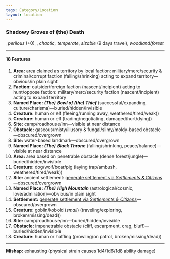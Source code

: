 ```yaml
---
tags: Category/Location
layout: location
---
```

### Shadowy Groves of (the) Death

__perilous_ (+0)_, _chaotic_, _temperate_, _sizable_ (9 days travel), _woodland/forest_  
  

---

#### 18 Features

1. **Area:** area claimed as territory by local faction: military/merc/security & criminal/corrupt faction (falling/shrinking) acting to expand territory—obvious/in plain sight  
2. **Faction:** outsider/foreign faction (nascent/incipient) acting to hunt/oppose faction: military/merc/security faction (nascent/incipient) acting to expand territory  
3. **Named Place:** **_(The) Bowl of (the) Thief_** (successful/expanding, culture/charisma)—buried/hidden/invisible  
4. **Creature:** human or elf (fleeing/running away, weathered/tired/weak))  
5. **Creature:** human or elf (trading/negotiating, damaged/hurt/dying))  
6. **Site:** camp/roadhouse/inn—visible at near distance  
7. **Obstacle:** gaseous/misty/illusory & fungal/slimy/moldy-based obstacle—obscured/overgrown  
8. **Site:** water-based landmark—obscured/overgrown  
9. **Named Place:** **_(The) Black Throne_** (falling/shrinking, peace/balance)—visible at near distance  
10. **Area:** area based on penetrable obstacle (dense forest/jungle)—buried/hidden/invisible  
11. **Creature:** dog/wolf/boar/pig (laying trap/ambush, weathered/tired/weak))  
12. **Site:** ancient settlement: [generate settlement via _Settlements & Citizens_](https://perchance.org/freebooters-on-the-frontier-2e-settlements-and-citizens-generator)—obscured/overgrown  
13. **Named Place:** **_(The) High Mountain_** (astrological/cosmic, love/admiration)—obvious/in plain sight  
14. **Settlement:** [generate settlement via _Settlements & Citizens_](https://perchance.org/freebooters-on-the-frontier-2e-settlements-and-citizens-generator)—obscured/overgrown  
15. **Creature:** goblin/kobold (_small_) (traveling/exploring, broken/missing/dead))  
16. **Site:** camp/roadhouse/inn—buried/hidden/invisible  
17. **Obstacle:** impenetrable obstacle (cliff, escarpment, crag, bluff)—buried/hidden/invisible  
18. **Creature:** human or halfling (prowling/on patrol, broken/missing/dead))  
  

---

  
**Mishap:** exhausting (physical strain causes 1d4/1d6/1d8 ability damage)